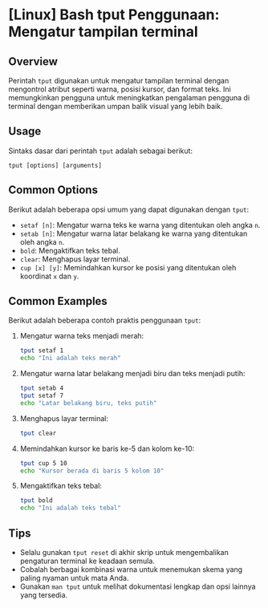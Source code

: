 # [Linux] Bash tput Penggunaan: Mengatur tampilan terminal

## Overview
Perintah `tput` digunakan untuk mengatur tampilan terminal dengan mengontrol atribut seperti warna, posisi kursor, dan format teks. Ini memungkinkan pengguna untuk meningkatkan pengalaman pengguna di terminal dengan memberikan umpan balik visual yang lebih baik.

## Usage
Sintaks dasar dari perintah `tput` adalah sebagai berikut:

```
tput [options] [arguments]
```

## Common Options
Berikut adalah beberapa opsi umum yang dapat digunakan dengan `tput`:

- `setaf [n]`: Mengatur warna teks ke warna yang ditentukan oleh angka `n`.
- `setab [n]`: Mengatur warna latar belakang ke warna yang ditentukan oleh angka `n`.
- `bold`: Mengaktifkan teks tebal.
- `clear`: Menghapus layar terminal.
- `cup [x] [y]`: Memindahkan kursor ke posisi yang ditentukan oleh koordinat `x` dan `y`.

## Common Examples
Berikut adalah beberapa contoh praktis penggunaan `tput`:

1. Mengatur warna teks menjadi merah:
   ```bash
   tput setaf 1
   echo "Ini adalah teks merah"
   ```

2. Mengatur warna latar belakang menjadi biru dan teks menjadi putih:
   ```bash
   tput setab 4
   tput setaf 7
   echo "Latar belakang biru, teks putih"
   ```

3. Menghapus layar terminal:
   ```bash
   tput clear
   ```

4. Memindahkan kursor ke baris ke-5 dan kolom ke-10:
   ```bash
   tput cup 5 10
   echo "Kursor berada di baris 5 kolom 10"
   ```

5. Mengaktifkan teks tebal:
   ```bash
   tput bold
   echo "Ini adalah teks tebal"
   ```

## Tips
- Selalu gunakan `tput reset` di akhir skrip untuk mengembalikan pengaturan terminal ke keadaan semula.
- Cobalah berbagai kombinasi warna untuk menemukan skema yang paling nyaman untuk mata Anda.
- Gunakan `man tput` untuk melihat dokumentasi lengkap dan opsi lainnya yang tersedia.